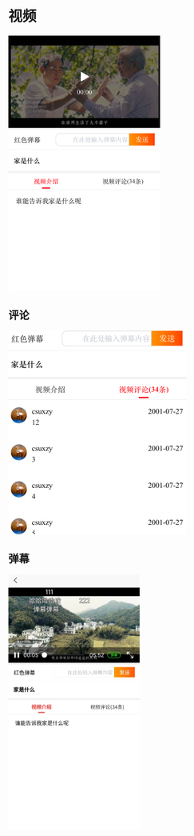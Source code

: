 # 视频

<img src="./assets/image-20231210000246018.png" alt="image-20231210000246018" style="zoom:50%;" />

## 评论

<img src="./assets/image-20231210000306939.png" alt="image-20231210000306939" style="zoom:50%;" />

## 弹幕

<img src="./assets/image-20231210113841233.png" alt="image-20231210113841233" style="zoom:50%;" />